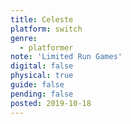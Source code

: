 ```yaml
---
title: Celeste
platform: switch
genre:
  - platformer
note: 'Limited Run Games'
digital: false
physical: true
guide: false
pending: false
posted: 2019-10-18
---
```

